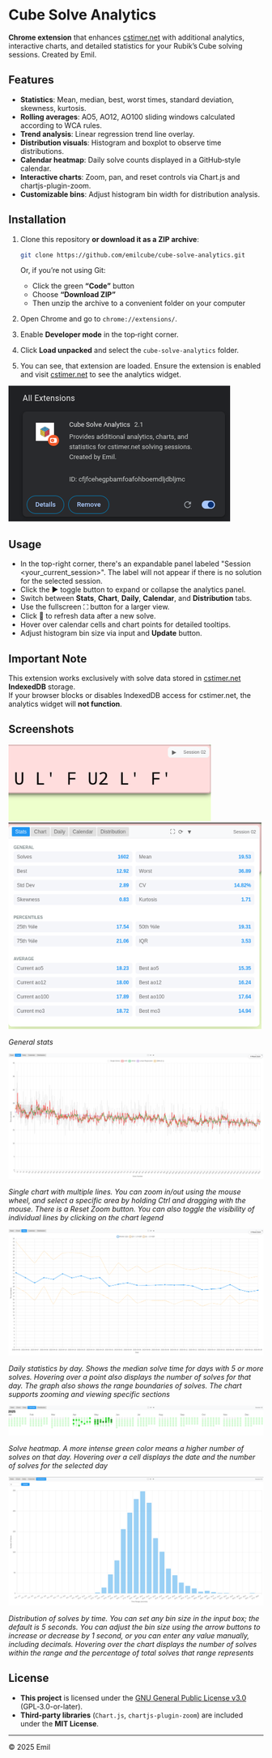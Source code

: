 # Cube Solve Analytics

**Chrome extension** that enhances [cstimer.net](https://cstimer.net) with additional analytics, interactive charts, and detailed statistics for your Rubik’s Cube solving sessions. Created by Emil.

## Features

* **Statistics**: Mean, median, best, worst times, standard deviation, skewness, kurtosis.
* **Rolling averages**: AO5, AO12, AO100 sliding windows calculated according to WCA rules.
* **Trend analysis**: Linear regression trend line overlay.
* **Distribution visuals**: Histogram and boxplot to observe time distributions.
* **Calendar heatmap**: Daily solve counts displayed in a GitHub‑style calendar.
* **Interactive charts**: Zoom, pan, and reset controls via Chart.js and chartjs-plugin-zoom.
* **Customizable bins**: Adjust histogram bin width for distribution analysis.

## Installation

1. Clone this repository **or download it as a ZIP archive**:
   ```bash
   git clone https://github.com/emilcube/cube-solve-analytics.git
   ```

   Or, if you’re not using Git:
   * Click the green **“Code”** button
   * Choose **“Download ZIP”**
   * Then unzip the archive to a convenient folder on your computer

2. Open Chrome and go to `chrome://extensions/`.
3. Enable **Developer mode** in the top‑right corner.
4. Click **Load unpacked** and select the `cube-solve-analytics` folder.
5. You can see, that extension are loaded. Ensure the extension is enabled and visit [cstimer.net](https://cstimer.net) to see the analytics widget.

![alt text](screenshots/chrome_extension_page.png)

## Usage

* In the top-right corner, there's an expandable panel labeled "Session <your_current_session>". The label will not appear if there is no solution for the selected session.
* Click the ▶️ toggle button to expand or collapse the analytics panel.
* Switch between **Stats**, **Chart**, **Daily**, **Calendar**, and **Distribution** tabs.
* Use the fullscreen ⛶ button for a larger view.
* Click 🔄 to refresh data after a new solve.
* Hover over calendar cells and chart points for detailed tooltips.
* Adjust histogram bin size via input and **Update** button.

## Important Note

This extension works exclusively with solve data stored in [cstimer.net](https://cstimer.net) **IndexedDB** storage.  
If your browser blocks or disables IndexedDB access for cstimer.net, the analytics widget will **not function**.

## Screenshots

<img src="screenshots/general_view.png" alt="Chrome extension" width="400">

<img src="screenshots/expanded.png" alt="Chrome extension" width="500">

*General stats*

<img src="screenshots/chart.png" alt="Chrome extension">

*Single chart with multiple lines. You can zoom in/out using the mouse wheel, and select a specific area by holding Ctrl and dragging with the mouse. There is a Reset Zoom button. You can also toggle the visibility of individual lines by clicking on the chart legend*

<img src="screenshots/daily_stats.png" alt="Chrome extension">

*Daily statistics by day. Shows the median solve time for days with 5 or more solves. Hovering over a point also displays the number of solves for that day. The graph also shows the range boundaries of solves. The chart supports zooming and viewing specific sections*

<img src="screenshots/calendar_heatmap.png" alt="Chrome extension">

*Solve heatmap. A more intense green color means a higher number of solves on that day. Hovering over a cell displays the date and the number of solves for the selected day*

<img src="screenshots/solve_distribution.png" alt="Chrome extension">

*Distribution of solves by time. You can set any bin size in the input box; the default is 5 seconds. You can adjust the bin size using the arrow buttons to increase or decrease by 1 second, or you can enter any value manually, including decimals. Hovering over the chart displays the number of solves within the range and the percentage of total solves that range represents*

## License

* **This project** is licensed under the [GNU General Public License v3.0](LICENSE) (GPL‑3.0-or-later).
* **Third‑party libraries** (`Chart.js`, `chartjs-plugin-zoom`) are included under the **MIT License**.

---

© 2025 Emil
